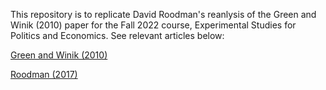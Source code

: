 This repository is to replicate David Roodman's reanlysis of the Green and Winik (2010) paper for the Fall 2022 course, Experimental Studies for Politics and Economics.  See relevant articles below:

[Green and Winik (2010)](https://isps.yale.edu/research/data/d028)

[Roodman (2017)](https://www.openphilanthropy.org/files/Focus_Areas/Criminal_Justice_Reform/The_impacts_of_incarceration_on_crime_10.pdf)
